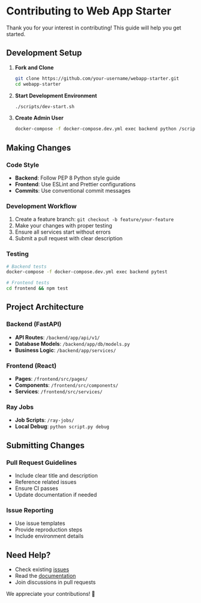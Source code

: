 # Contributing to Web App Starter

Thank you for your interest in contributing! This guide will help you get started.

## Development Setup

1. **Fork and Clone**
   ```bash
   git clone https://github.com/your-username/webapp-starter.git
   cd webapp-starter
   ```

2. **Start Development Environment**
   ```bash
   ./scripts/dev-start.sh
   ```

3. **Create Admin User**
   ```bash
   docker-compose -f docker-compose.dev.yml exec backend python /scripts/create_admin.py
   ```

## Making Changes

### Code Style
- **Backend**: Follow PEP 8 Python style guide
- **Frontend**: Use ESLint and Prettier configurations
- **Commits**: Use conventional commit messages

### Development Workflow
1. Create a feature branch: `git checkout -b feature/your-feature`
2. Make your changes with proper testing
3. Ensure all services start without errors
4. Submit a pull request with clear description

### Testing
```bash
# Backend tests
docker-compose -f docker-compose.dev.yml exec backend pytest

# Frontend tests
cd frontend && npm test
```

## Project Architecture

### Backend (FastAPI)
- **API Routes**: `/backend/app/api/v1/`
- **Database Models**: `/backend/app/db/models.py`
- **Business Logic**: `/backend/app/services/`

### Frontend (React)
- **Pages**: `/frontend/src/pages/`
- **Components**: `/frontend/src/components/`
- **Services**: `/frontend/src/services/`

### Ray Jobs
- **Job Scripts**: `/ray-jobs/`
- **Local Debug**: `python script.py debug`

## Submitting Changes

### Pull Request Guidelines
- Include clear title and description
- Reference related issues
- Ensure CI passes
- Update documentation if needed

### Issue Reporting
- Use issue templates
- Provide reproduction steps
- Include environment details

## Need Help?

- Check existing [issues](https://github.com/your-username/webapp-starter/issues)
- Read the [documentation](./docs/)
- Join discussions in pull requests

We appreciate your contributions! 🚀